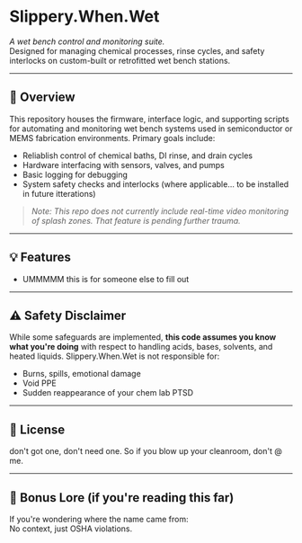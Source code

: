 # Slippery.When.Wet

_A wet bench control and monitoring suite._  
Designed for managing chemical processes, rinse cycles, and safety interlocks on custom-built or retrofitted wet bench stations.



---

## 🧪 Overview

This repository houses the firmware, interface logic, and supporting scripts for automating and monitoring wet bench systems used in semiconductor or MEMS fabrication environments. Primary goals include:

- Reliablish control of chemical baths, DI rinse, and drain cycles  
- Hardware interfacing with sensors, valves, and pumps   
- Basic logging for debugging  
- System safety checks and interlocks (where applicable... to be installed in future itterations)

> _Note: This repo does not currently include real-time video monitoring of splash zones. That feature is pending further trauma._



---

## 💡 Features

- UMMMMM this is for someone else to fill out



---

## ⚠️ Safety Disclaimer

While some safeguards are implemented, **this code assumes you know what you're doing** with respect to handling acids, bases, solvents, and heated liquids. Slippery.When.Wet is not responsible for:

- Burns, spills, emotional damage  
- Void PPE  
- Sudden reappearance of your chem lab PTSD



---

## 📜 License

don't got one, don't need one. So if you blow up your cleanroom, don't @ me.



---

## 🐸 Bonus Lore (if you're reading this far)

If you're wondering where the name came from:  
No context, just OSHA violations.


